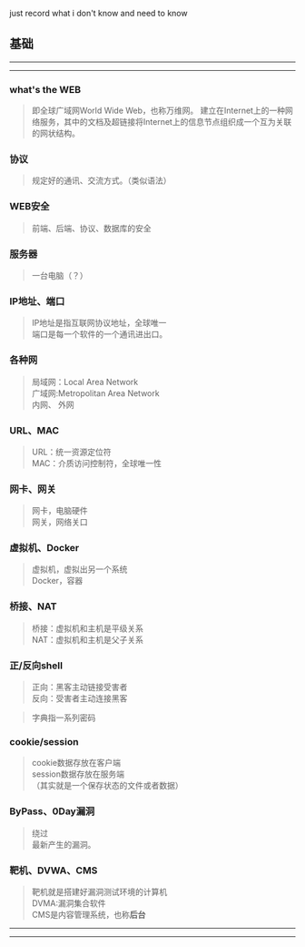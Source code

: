 just record what i don't know and need to know

## 基础

---
---


### what's the WEB
>即全球广域网World Wide Web，也称万维网。
建立在Internet上的一种网络服务，其中的文档及超链接将Internet上的信息节点组织成一个互为关联的网状结构。

### 协议
>规定好的通讯、交流方式。（类似语法）

### WEB安全
>前端、后端、协议、数据库的安全

### 服务器
>一台电脑（？）

### IP地址、端口
>IP地址是指互联网协议地址，全球唯一<br>端口是每一个软件的一个通讯进出口。

### 各种网
>局域网：Local Area Network<br>
广域网:Metropolitan Area Network<br>
内网、
外网

### URL、MAC
>URL：统一资源定位符<br>MAC：介质访问控制符，全球唯一性

### 网卡、网关
>网卡，电脑硬件<br>网关，网络关口

### 虚拟机、Docker
>虚拟机，虚拟出另一个系统<br>Docker，容器

### 桥接、NAT
>桥接：虚拟机和主机是平级关系<br>NAT：虚拟机和主机是父子关系

### 正/反向shell
>正向：黑客主动链接受害者<br>反向：受害者主动连接黑客


>字典指一系列密码

### cookie/session
>cookie数据存放在客户端<br>session数据存放在服务端<br>（其实就是一个保存状态的文件或者数据）

### ByPass、0Day漏洞
>绕过<br>最新产生的漏洞。

### 靶机、DVWA、CMS
>靶机就是搭建好漏洞测试环境的计算机<br>DVMA:漏洞集合软件<br>CMS是内容管理系统，也称**后台**

----
----

